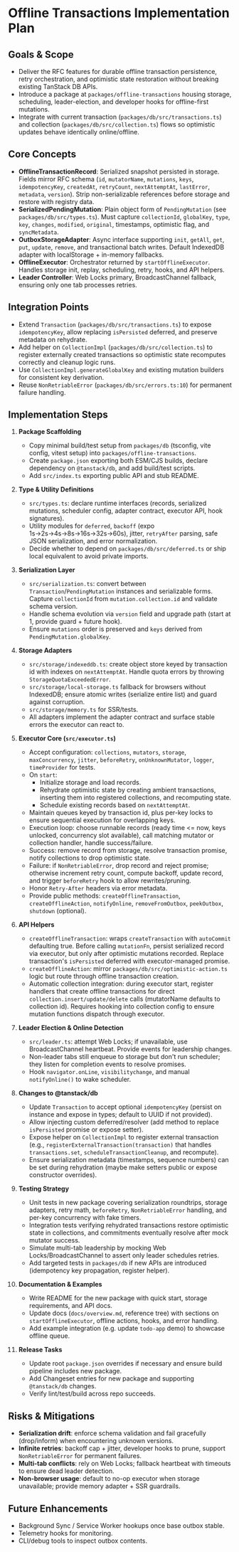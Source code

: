 # Offline Transactions Implementation Plan

## Goals & Scope
- Deliver the RFC features for durable offline transaction persistence, retry orchestration, and optimistic state restoration without breaking existing TanStack DB APIs.
- Introduce a package at `packages/offline-transactions` housing storage, scheduling, leader-election, and developer hooks for offline-first mutations.
- Integrate with current transaction (`packages/db/src/transactions.ts`) and collection (`packages/db/src/collection.ts`) flows so optimistic updates behave identically online/offline.

## Core Concepts
- **OfflineTransactionRecord**: Serialized snapshot persisted in storage. Fields mirror RFC schema (`id`, `mutatorName`, `mutations`, `keys`, `idempotencyKey`, `createdAt`, `retryCount`, `nextAttemptAt`, `lastError`, `metadata`, `version`). Strip non-serializable references before storage and restore with registry data.
- **SerializedPendingMutation**: Plain object form of `PendingMutation` (see `packages/db/src/types.ts`). Must capture `collectionId`, `globalKey`, `type`, `key`, `changes`, `modified`, `original`, timestamps, optimistic flag, and `syncMetadata`.
- **OutboxStorageAdapter**: Async interface supporting `init`, `getAll`, `get`, `put`, `update`, `remove`, and transactional batch writes. Default IndexedDB adapter with localStorage + in-memory fallbacks.
- **OfflineExecutor**: Orchestrator returned by `startOfflineExecutor`. Handles storage init, replay, scheduling, retry, hooks, and API helpers.
- **Leader Controller**: Web Locks primary, BroadcastChannel fallback, ensuring only one tab processes retries.

## Integration Points
- Extend `Transaction` (`packages/db/src/transactions.ts`) to expose `idempotencyKey`, allow replacing `isPersisted` deferred, and preserve metadata on rehydrate.
- Add helper on `CollectionImpl` (`packages/db/src/collection.ts`) to register externally created transactions so optimistic state recomputes correctly and cleanup logic runs.
- Use `CollectionImpl.generateGlobalKey` and existing mutation builders for consistent key derivation.
- Reuse `NonRetriableError` (`packages/db/src/errors.ts:10`) for permanent failure handling.

## Implementation Steps
1. **Package Scaffolding**
   - Copy minimal build/test setup from `packages/db` (tsconfig, vite config, vitest setup) into `packages/offline-transactions`.
   - Create `package.json` exporting both ESM/CJS builds, declare dependency on `@tanstack/db`, and add build/test scripts.
   - Add `src/index.ts` exporting public API and stub README.

2. **Type & Utility Definitions**
   - `src/types.ts`: declare runtime interfaces (records, serialized mutations, scheduler config, adapter contract, executor API, hook signatures).
   - Utility modules for `deferred`, `backoff` (expo 1s→2s→4s→8s→16s→32s→60s), jitter, `retryAfter` parsing, safe JSON serialization, and error normalization.
   - Decide whether to depend on `packages/db/src/deferred.ts` or ship local equivalent to avoid private imports.

3. **Serialization Layer**
   - `src/serialization.ts`: convert between `Transaction`/`PendingMutation` instances and serializable forms. Capture `collectionId` from `mutation.collection.id` and validate schema version.
   - Handle schema evolution via `version` field and upgrade path (start at 1, provide guard + future hook).
   - Ensure `mutations` order is preserved and `keys` derived from `PendingMutation.globalKey`.

4. **Storage Adapters**
   - `src/storage/indexeddb.ts`: create object store keyed by transaction id with indexes on `nextAttemptAt`. Handle quota errors by throwing `StorageQuotaExceededError`.
   - `src/storage/local-storage.ts` fallback for browsers without IndexedDB; ensure atomic writes (serialize entire list) and guard against corruption.
   - `src/storage/memory.ts` for SSR/tests.
   - All adapters implement the adapter contract and surface stable errors the executor can react to.

5. **Executor Core (`src/executor.ts`)**
   - Accept configuration: `collections`, `mutators`, `storage`, `maxConcurrency`, `jitter`, `beforeRetry`, `onUnknownMutator`, `logger`, `timeProvider` for tests.
   - On `start`:
     - Initialize storage and load records.
     - Rehydrate optimistic state by creating ambient transactions, inserting them into registered collections, and recomputing state.
     - Schedule existing records based on `nextAttemptAt`.
   - Maintain queues keyed by transaction id, plus per-key locks to ensure sequential execution for overlapping keys.
   - Execution loop: choose runnable records (ready time <= now, keys unlocked, concurrency slot available), call matching mutator or collection handler, handle success/failure.
   - Success: remove record from storage, resolve transaction promise, notify collections to drop optimistic state.
   - Failure: if `NonRetriableError`, drop record and reject promise; otherwise increment retry count, compute backoff, update record, and trigger `beforeRetry` hook to allow rewrites/pruning.
   - Honor `Retry-After` headers via error metadata.
   - Provide public methods: `createOfflineTransaction`, `createOfflineAction`, `notifyOnline`, `removeFromOutbox`, `peekOutbox`, `shutdown` (optional).

6. **API Helpers**
   - `createOfflineTransaction`: wraps `createTransaction` with `autoCommit` defaulting true. Before calling `mutationFn`, persist serialized record via executor, but only after optimistic mutations recorded. Replace transaction's `isPersisted` deferred with executor-managed promise.
   - `createOfflineAction`: mirror `packages/db/src/optimistic-action.ts` logic but route through offline transaction creation.
   - Automatic collection integration: during executor start, register handlers that create offline transactions for direct `collection.insert/update/delete` calls (mutatorName defaults to collection id). Requires hooking into collection config to ensure mutation functions dispatch through executor.

7. **Leader Election & Online Detection**
   - `src/leader.ts`: attempt Web Locks; if unavailable, use BroadcastChannel heartbeat. Provide events for leadership changes.
   - Non-leader tabs still enqueue to storage but don't run scheduler; they listen for completion events to resolve promises.
   - Hook `navigator.onLine`, `visibilitychange`, and manual `notifyOnline()` to wake scheduler.

8. **Changes to @tanstack/db**
   - Update `Transaction` to accept optional `idempotencyKey` (persist on instance and expose in types; default to UUID if not provided).
   - Allow injecting custom deferred/resolver (add method to replace `isPersisted` promise or expose setter).
   - Expose helper on `CollectionImpl` to register external transaction (e.g., `registerExternalTransaction(transaction)` that handles `transactions.set`, `scheduleTransactionCleanup`, and recompute).
   - Ensure serialization metadata (timestamps, sequence numbers) can be set during rehydration (maybe make setters public or expose constructor overrides).

9. **Testing Strategy**
   - Unit tests in new package covering serialization roundtrips, storage adapters, retry math, `beforeRetry`, `NonRetriableError` handling, and per-key concurrency with fake timers.
   - Integration tests verifying rehydrated transactions restore optimistic state in collections, and commitments eventually resolve after mock mutator success.
   - Simulate multi-tab leadership by mocking Web Locks/BroadcastChannel to assert only leader schedules retries.
   - Add targeted tests in `packages/db` if new APIs are introduced (idempotency key propagation, register helper).

10. **Documentation & Examples**
    - Write README for the new package with quick start, storage requirements, and API docs.
    - Update docs (`docs/overview.md`, reference tree) with sections on `startOfflineExecutor`, offline actions, hooks, and error handling.
    - Add example integration (e.g. update `todo-app` demo) to showcase offline queue.

11. **Release Tasks**
    - Update root `package.json` overrides if necessary and ensure build pipeline includes new package.
    - Add Changeset entries for new package and supporting `@tanstack/db` changes.
    - Verify lint/test/build across repo succeeds.

## Risks & Mitigations
- **Serialization drift**: enforce schema validation and fail gracefully (drop/inform) when encountering unknown versions.
- **Infinite retries**: backoff cap + jitter, developer hooks to prune, support `NonRetriableError` for permanent failures.
- **Multi-tab conflicts**: rely on Web Locks; fallback heartbeat with timeouts to ensure dead leader detection.
- **Non-browser usage**: default to no-op executor when storage unavailable; provide memory adapter + SSR guardrails.

## Future Enhancements
- Background Sync / Service Worker hookups once base outbox stable.
- Telemetry hooks for monitoring.
- CLI/debug tools to inspect outbox contents.

